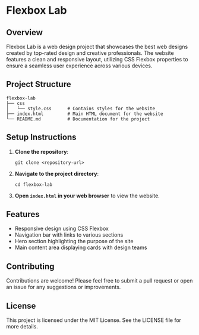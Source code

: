 # Flexbox Lab

## Overview
Flexbox Lab is a web design project that showcases the best web designs created by top-rated design and creative professionals. The website features a clean and responsive layout, utilizing CSS Flexbox properties to ensure a seamless user experience across various devices.

## Project Structure
```
flexbox-lab
├── css
│   └── style.css      # Contains styles for the website
├── index.html         # Main HTML document for the website
└── README.md          # Documentation for the project
```

## Setup Instructions
1. **Clone the repository**:
   ```
   git clone <repository-url>
   ```
2. **Navigate to the project directory**:
   ```
   cd flexbox-lab
   ```
3. **Open `index.html` in your web browser** to view the website.

## Features
- Responsive design using CSS Flexbox
- Navigation bar with links to various sections
- Hero section highlighting the purpose of the site
- Main content area displaying cards with design teams

## Contributing
Contributions are welcome! Please feel free to submit a pull request or open an issue for any suggestions or improvements.

## License
This project is licensed under the MIT License. See the LICENSE file for more details.